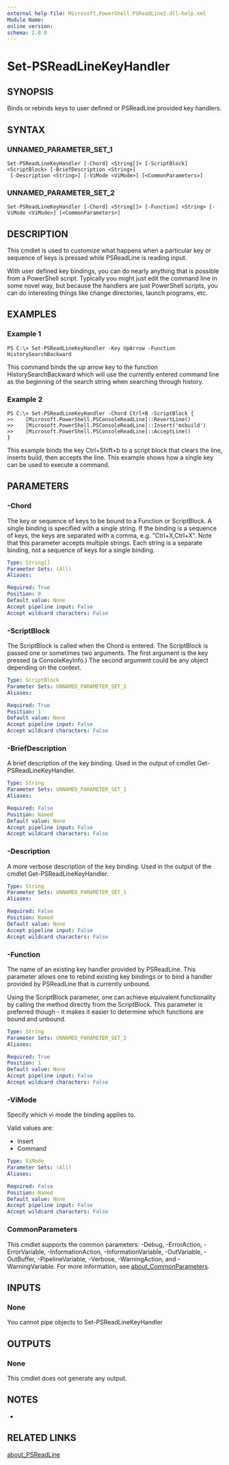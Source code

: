 ```yaml
---
external help file: Microsoft.PowerShell.PSReadLine2.dll-help.xml
Module Name:
online version:
schema: 2.0.0
---
```


# Set-PSReadLineKeyHandler

## SYNOPSIS
Binds or rebinds keys to user defined or PSReadLine provided key handlers.

## SYNTAX

### UNNAMED_PARAMETER_SET_1
```
Set-PSReadLineKeyHandler [-Chord] <String[]> [-ScriptBlock] <ScriptBlock> [-BriefDescription <String>]
 [-Description <String>] [-ViMode <ViMode>] [<CommonParameters>]
```

### UNNAMED_PARAMETER_SET_2
```
Set-PSReadLineKeyHandler [-Chord] <String[]> [-Function] <String> [-ViMode <ViMode>] [<CommonParameters>]
```

## DESCRIPTION
This cmdlet is used to customize what happens when a particular key or sequence of keys is pressed while PSReadLine is reading input.

With user defined key bindings, you can do nearly anything that is possible from a PowerShell script.
Typically you might just edit the command line in some novel way, but because the handlers are just PowerShell scripts, you can do interesting things like change directories, launch programs, etc.

## EXAMPLES

### Example 1
```
PS C:\> Set-PSReadLineKeyHandler -Key UpArrow -Function HistorySearchBackward
```

This command binds the up arrow key to the function HistorySearchBackward which will use the currently entered command line as the beginning of the search string when searching through history.

### Example 2
```
PS C:\> Set-PSReadLineKeyHandler -Chord Ctrl+B -ScriptBlock {
>>    [Microsoft.PowerShell.PSConsoleReadLine]::RevertLine()
>>    [Microsoft.PowerShell.PSConsoleReadLine]::Insert('msbuild')
>>    [Microsoft.PowerShell.PSConsoleReadLine]::AcceptLine()
}
```

This example binds the key Ctrl+Shift+b to a script block that clears the line, inserts build, then accepts the line.
This example shows how a single key can be used to execute a command.

## PARAMETERS

### -Chord
The key or sequence of keys to be bound to a Function or ScriptBlock.
A single binding is specified with a single string.
If the binding is a sequence of keys, the keys are separated with a comma, e.g.
"Ctrl+X,Ctrl+X".
Note that this parameter accepts multiple strings.
Each string is a separate binding, not a sequence of keys for a single binding.

```yaml
Type: String[]
Parameter Sets: (All)
Aliases:

Required: True
Position: 0
Default value: None
Accept pipeline input: False
Accept wildcard characters: False
```

### -ScriptBlock
The ScriptBlock is called when the Chord is entered.
The ScriptBlock is passed one or sometimes two arguments.
The first argument is the key pressed (a ConsoleKeyInfo.)  The second argument could be any object depending on the context.

```yaml
Type: ScriptBlock
Parameter Sets: UNNAMED_PARAMETER_SET_1
Aliases:

Required: True
Position: 1
Default value: None
Accept pipeline input: False
Accept wildcard characters: False
```

### -BriefDescription
A brief description of the key binding.
Used in the output of cmdlet Get-PSReadLineKeyHandler.

```yaml
Type: String
Parameter Sets: UNNAMED_PARAMETER_SET_1
Aliases:

Required: False
Position: Named
Default value: None
Accept pipeline input: False
Accept wildcard characters: False
```

### -Description
A more verbose description of the key binding.
Used in the output of the cmdlet Get-PSReadLineKeyHandler.

```yaml
Type: String
Parameter Sets: UNNAMED_PARAMETER_SET_1
Aliases:

Required: False
Position: Named
Default value: None
Accept pipeline input: False
Accept wildcard characters: False
```

### -Function
The name of an existing key handler provided by PSReadLine.
This parameter allows one to rebind existing key bindings or to bind a handler provided by PSReadLine that is currently unbound.

Using the ScriptBlock parameter, one can achieve equivalent functionality by calling the method directly from the ScriptBlock.
This parameter is preferred though - it makes it easier to determine which functions are bound and unbound.

```yaml
Type: String
Parameter Sets: UNNAMED_PARAMETER_SET_2
Aliases:

Required: True
Position: 1
Default value: None
Accept pipeline input: False
Accept wildcard characters: False
```

### -ViMode
Specify which vi mode the binding applies to.

Valid values are:

- Insert
- Command

```yaml
Type: ViMode
Parameter Sets: (All)
Aliases:

Required: False
Position: Named
Default value: None
Accept pipeline input: False
Accept wildcard characters: False
```

### CommonParameters
This cmdlet supports the common parameters: -Debug, -ErrorAction, -ErrorVariable, -InformationAction, -InformationVariable, -OutVariable, -OutBuffer, -PipelineVariable, -Verbose, -WarningAction, and -WarningVariable. For more information, see [about_CommonParameters](http://go.microsoft.com/fwlink/?LinkID=113216).

## INPUTS

### None
You cannot pipe objects to Set-PSReadLineKeyHandler

## OUTPUTS

### None
This cmdlet does not generate any output.

## NOTES
*

## RELATED LINKS

[about_PSReadLine]()


